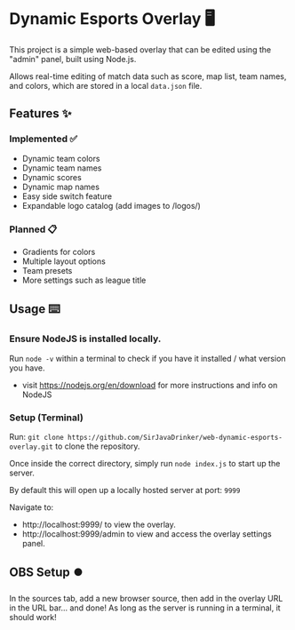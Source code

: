 # Dynamic Esports Overlay 🖥️
This project is a simple web-based overlay that can be edited using the "admin" panel, built using Node.js. 

Allows real-time editing of match data such as score, map list, team names, and colors, which are stored in a local `data.json` file.

## Features ✨
### Implemented ✅
- Dynamic team colors
- Dynamic team names
- Dynamic scores
- Dynamic map names
- Easy side switch feature
- Expandable logo catalog (add images to /logos/)

### Planned 📋
- Gradients for colors
- Multiple layout options
- Team presets
- More settings such as league title

## Usage ⌨️
### Ensure NodeJS is installed locally.
Run `node -v` within a terminal to check if you have it installed / what version you have.
- visit https://nodejs.org/en/download for more instructions and info on NodeJS
### Setup (Terminal)
Run: ```git clone https://github.com/SirJavaDrinker/web-dynamic-esports-overlay.git``` to clone the repository.

Once inside the correct directory, simply run `node index.js` to start up the server.

By default this will open up a locally hosted server at port: `9999`

Navigate to:
- http://localhost:9999/ 		to view the overlay.
- http://localhost:9999/admin 	to view and access the overlay settings panel.

## OBS Setup ⏺️
In the sources tab, add a new browser source, then add in the overlay URL in the URL bar... and done! As long as the server is running in a terminal, it should work!
